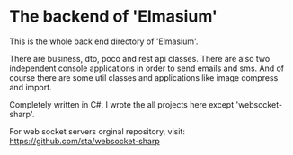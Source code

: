 # The backend of 'Elmasium'

This is the whole back end directory of 'Elmasium'.

There are business, dto, poco and rest api classes.
There are also two independent console applications in order to send emails and sms.
And of course there are some util classes and applications like image compress and import.

Completely written in C#. I wrote the all projects here except 'websocket-sharp'. 

For web socket servers orginal repository, visit:
https://github.com/sta/websocket-sharp
